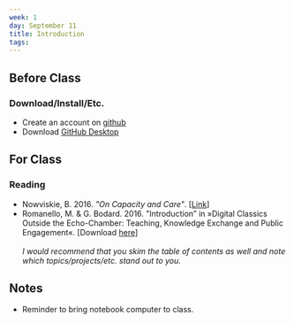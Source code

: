```yaml
---
week: 1
day: September 11
title: Introduction
tags: 
---
```


## Before Class

### Download/Install/Etc.
- Create an account on [github](http://www.github.com)
- Download [GitHub Desktop](https://desktop.github.com)

## For Class

### Reading
- Nowviskie, B. 2016. _"On Capacity and Care"_. [[Link](http://nowviskie.org/2015/on-capacity-and-care/)]  
- Romanello, M. & G. Bodard. 2016. "Introduction” in »Digital Classics Outside the Echo-Chamber: Teaching, Knowledge Exchange and Public Engagement«. [Download [here](https://www.ubiquitypress.com/site/chapters/10.5334/bat.a/)]  
<br>*I would recommend that you skim the table of contents as well and note which topics/projects/etc. stand out to you.*

## Notes
- Reminder to bring notebook computer to class.
